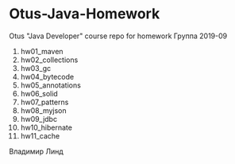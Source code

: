 # Otus-Java-Homework
Otus "Java Developer" course repo for homework 
Группа 2019-09

1. hw01_maven
2. hw02_collections
3. hw03_gc
4. hw04_bytecode
5. hw05_annotations
6. hw06_solid
7. hw07_patterns
8. hw08_myjson
9. hw09_jdbc
10. hw10_hibernate
11. hw11_cache

Владимир Линд
